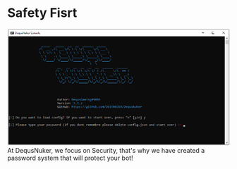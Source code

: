 <div id="top"></div>
<p align="center">
<h1>Safety Fisrt</h1>
<img src="assets/Zrzut%20ekranu%202022-02-17%20115457.png">
At DequsNuker, we focus on Security, that's why we have created a password system that will protect your bot!
</p>

